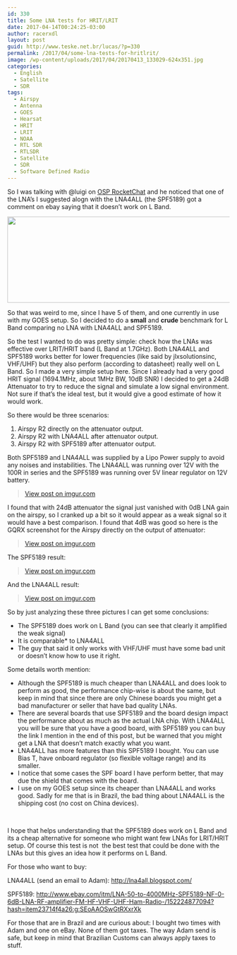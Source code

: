 ```yaml
---
id: 330
title: Some LNA tests for HRIT/LRIT
date: 2017-04-14T00:24:25-03:00
author: racerxdl
layout: post
guid: http://www.teske.net.br/lucas/?p=330
permalink: /2017/04/some-lna-tests-for-hritlrit/
image: /wp-content/uploads/2017/04/20170413_133029-624x351.jpg
categories:
  - English
  - Satellite
  - SDR
tags:
  - Airspy
  - Antenna
  - GOES
  - Hearsat
  - HRIT
  - LRIT
  - NOAA
  - RTL SDR
  - RTLSDR
  - Satellite
  - SDR
  - Software Defined Radio
---
```

So I was talking with @luigi on [OSP RocketChat](https://osp.teske.net.br/) and he noticed that one of the LNA&#8217;s I suggested alogn with the LNA4ALL (the SPF5189) got a comment on ebay saying that it doesn&#8217;t work on L Band.

[<img class="alignnone size-full wp-image-331" src="https://www.teske.net.br/lucas/wp-content/uploads/2017/04/Captura-de-tela-de-2017-04-13-23-55-56.png" alt="" width="612" height="195" srcset="https://www.teske.net.br/lucas/wp-content/uploads/2017/04/Captura-de-tela-de-2017-04-13-23-55-56.png 612w, https://www.teske.net.br/lucas/wp-content/uploads/2017/04/Captura-de-tela-de-2017-04-13-23-55-56-300x96.png 300w" sizes="(max-width: 612px) 100vw, 612px" />](https://www.teske.net.br/lucas/wp-content/uploads/2017/04/Captura-de-tela-de-2017-04-13-23-55-56.png)

So that was weird to me, since I have 5 of them, and one currently in use with my GOES setup. So I decided to do a **small** and **crude** benchmark for L Band comparing no LNA with LNA4ALL and SPF5189.

<!--more-->

So the test I wanted to do was pretty simple: check how the LNAs was effective over LRIT/HRIT band (L Band at 1.7GHz). Both LNA4ALL and SPF5189 works better for lower frequencies (like said by jlxsolutionsinc, VHF/UHF) but they also perform (according to datasheet) really well on L Band. So I made a very simple setup here. Since I already had a very good HRIT signal (1694.1MHz, about 1MHz BW, 10dB SNR) I decided to get a 24dB Attenuator to try to reduce the signal and simulate a low signal environment. Not sure if that&#8217;s the ideal test, but it would give a good estimate of how it would work.

So there would be three scenarios:

  1. Airspy R2 directly on the attenuator output.
  2. Airspy R2 with LNA4ALL after attenuator output.
  3. Airspy R2 with SPF5189 after attenuator output.

Both SPF5189 and LNA4ALL was supplied by a Lipo Power supply to avoid any noises and instabilities. The LNA4ALL was running over 12V with the 100R in series and the SPF5189 was running over 5V linear regulator on 12V battery.

<blockquote class="imgur-embed-pub" lang="en" data-id="x1l96Y7">
  <p>
    <a href="http://imgur.com/x1l96Y7">View post on imgur.com</a>
  </p>
</blockquote>



I found that with 24dB attenuator the signal just vanished with 0dB LNA gain on the airspy, so I cranked up a bit so it would appear as a weak signal so it would have a best comparison. I found that 4dB was good so here is the GQRX screenshot for the Airspy directly on the output of attenuator:

<blockquote class="imgur-embed-pub" lang="en" data-id="zcRqzsv">
  <p>
    <a href="http://imgur.com/zcRqzsv">View post on imgur.com</a>
  </p>
</blockquote>



The SPF5189 result:

<blockquote class="imgur-embed-pub" lang="en" data-id="rrbu30P">
  <p>
    <a href="http://imgur.com/rrbu30P">View post on imgur.com</a>
  </p>
</blockquote>



And the LNA4ALL result:

<blockquote class="imgur-embed-pub" lang="en" data-id="WHkJVQp">
  <p>
    <a href="http://imgur.com/WHkJVQp">View post on imgur.com</a>
  </p>
</blockquote>



So by just analyzing these three pictures I can get some conclusions:

  * The SPF5189 does work on L Band (you can see that clearly it amplified the weak signal)
  * It is comparable* to LNA4ALL
  * The guy that said it only works with VHF/UHF must have some bad unit or doesn&#8217;t know how to use it right.

Some details worth mention:

  * Although the SPF5189 is much cheaper than LNA4ALL and does look to perform as good, the performance chip-wise is about the same, but keep in mind that since there are only Chinese boards you might get a bad manufacturer or seller that have bad quality LNAs.
  * There are several boards that use SPF5189 and the board design impact the performance about as much as the actual LNA chip. With LNA4ALL you will be sure that you have a good board, with SPF5189 you can buy the link I mention in the end of this post, but be warned that you might get a LNA that doesn&#8217;t match exactly what you want.
  * LNA4ALL has more features than this SPF5189 I bought. You can use Bias T, have onboard regulator (so flexible voltage range) and its smaller.
  * I notice that some cases the SPF board I have perform better, that may due the shield that comes with the board.
  * I use on my GOES setup since its cheaper than LNA4ALL and works good. Sadly for me that is in Brazil, the bad thing about LNA4ALL is the shipping cost (no cost on China devices).

&nbsp;

I hope that helps understanding that the SPF5189 does work on L Band and its a cheap alternative for someone who might want few LNAs for LRIT/HRIT setup. Of course this test is not  the best test that could be done with the LNAs but this gives an idea how it performs on L Band.

For those who want to buy:

LNA4ALL (send an email to Adam): <http://lna4all.blogspot.com/>

SPF5189: <http://www.ebay.com/itm/LNA-50-to-4000MHz-SPF5189-NF-0-6dB-LNA-RF-amplifier-FM-HF-VHF-UHF-Ham-Radio-/152224877094?hash=item23714f4a26:g:SEoAAOSwGtRXxrXk>

For those that are in Brazil and are curious about: I bought two times with Adam and one on eBay. None of them got taxes. The way Adam send is safe, but keep in mind that Brazilian Customs can always apply taxes to stuff.